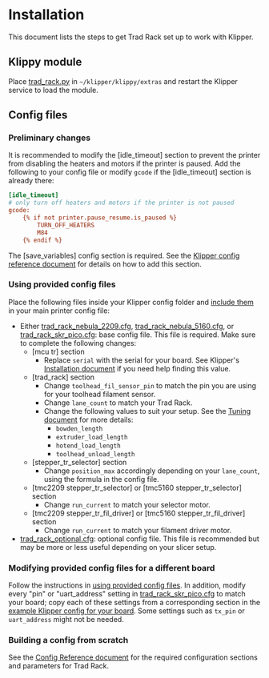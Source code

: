 # Installation

This document lists the steps to get Trad Rack set up to work with
Klipper.

## Klippy module

Place [trad_rack.py](/Klipper_Stuff/klippy_module/trad_rack.py)
in `~/klipper/klippy/extras` and restart the Klipper service to load
the module.

## Config files

### Preliminary changes

It is recommended to modify the [idle_timeout] section to prevent
the printer from disabling the heaters and motors if the printer is
paused. Add the following to your config file or modify `gcode` if the
[idle_timeout] section is already there:

```ini
[idle_timeout]
# only turn off heaters and motors if the printer is not paused
gcode:
    {% if not printer.pause_resume.is_paused %}
        TURN_OFF_HEATERS
        M84
    {% endif %}
```


The [save_variables] config section is required. 
See the [Klipper config reference document](https://www.klipper3d.org/Config_Reference.html#save_variables) for details on how to add this section.

### Using provided config files

Place the following files inside your Klipper config folder and
[include them](https://www.klipper3d.org/Config_Reference.html#include)
in your main printer config file:

- Either
  [trad_rack_nebula_2209.cfg](/Klipper_Stuff/klipper_config/trad_rack_nebula_2209.cfg),
  [trad_rack_nebula_5160.cfg](/Klipper_Stuff/klipper_config/trad_rack_nebula_5160.cfg),
  or [trad_rack_skr_pico.cfg](/Klipper_Stuff/klipper_config/trad_rack_skr_pico.cfg):
  base config file. This file is required. Make sure to complete the
  following changes:
  - [mcu tr] section
    - Replace `serial` with the serial for your board.
      See Klipper's 
      [Installation document](https://www.klipper3d.org/Installation.html)
      if you need help finding this value.
  - [trad_rack] section
    - Change `toolhead_fil_sensor_pin` to match the pin you are using
    for your toolhead filament sensor.
    - Change `lane_count` to match your Trad Rack.
    - Change the following values to suit your setup. See the 
      [Tuning document](/docs/Tuning.md) for more details:
        - `bowden_length`
        - `extruder_load_length`
        - `hotend_load_length`
        - `toolhead_unload_length`
  - [stepper_tr_selector] section
    - Change `position_max` accordingly depending on your 
      `lane_count`, using the formula in the config file.
  - [tmc2209 stepper_tr_selector] or [tmc5160 stepper_tr_selector]
    section
    - Change `run_current` to match your selector motor.
  - [tmc2209 stepper_tr_fil_driver] or [tmc5160 stepper_tr_fil_driver]
    section
    - Change `run_current` to match your filament driver motor.
- [trad_rack_optional.cfg](/Klipper_Stuff/klipper_config/trad_rack_optional.cfg):
  optional config file. This file is recommended but may be more or
  less useful depending on your slicer setup.

### Modifying provided config files for a different board

Follow the instructions in
[using provided config files](#using-provided-config-files). In
addition, modify every "pin" or "uart_address" setting in
[trad_rack_skr_pico.cfg](/Klipper_Stuff/klipper_config/trad_rack_skr_pico.cfg)
to match your board; copy each of these settings from a corresponding
section in the
[example Klipper config for your board](https://github.com/Klipper3d/klipper/tree/master/config). Some settings such as `tx_pin` or `uart_address` might
not be needed.

### Building a config from scratch

See the [Config Reference document](Config_Reference.md) for the
required configuration sections and parameters for Trad Rack.
